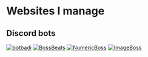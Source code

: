 # Websites I manage

## Discord bots
[![botbadi](https://top.gg/api/widget/753718230333522131.svg)](https://botbadi.ml)
[![BossBeats](https://top.gg/api/widget/777687606817062972.svg)](https://bossbeats.ml)
[![NumericBoss](https://top.gg/api/widget/778450224904536067.svg)](https://numericboss.ml)
[![ImageBoss](https://top.gg/api/widget/800542737236754443.svg)](https://imageboss.ml)
